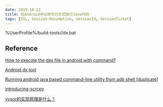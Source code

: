 ```yaml
---
date: 2019-10-12
title: 在Android中以命令行方式执行Java代码
tags: [SSL, Session-Resumption, SessionId, SessionTicket]
---
```


 %UserProfile%/build-tools/<api-version>/dx.bat

## Reference

[How to execute the dex file in android with command?](https://stackoverflow.com/questions/10199863/how-to-execute-the-dex-file-in-android-with-command)

[Android dx tool](https://stackoverflow.com/questions/8487268/android-dx-tool)

[Running android java based command-line utility from adb shell [duplicate]](https://stackoverflow.com/questions/21757935/running-android-java-based-command-line-utility-from-adb-shell)

[introducing-scrcpy](https://blog.rom1v.com/2018/03/introducing-scrcpy/)

[vysor的实现原理是什么？](https://www.zhihu.com/question/46229570)
